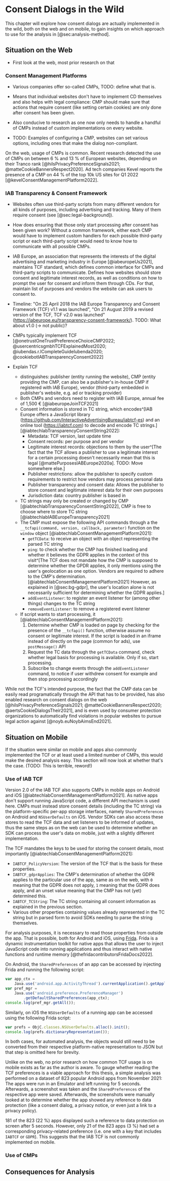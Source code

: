 # Consent Dialogs in the Wild

This chapter will explore how consent dialogs are actually implemented in the wild, both on the web and on mobile, to gain insights on which approach to use for the analysis in [@sec:analysis-method].

## Situation on the Web

* First look at the web, most prior research on that

### Consent Management Platforms

* Various companies offer so-called CMPs, TODO: define what that is.
* Means that individual websites don't have to implement CD themselves and also helps with legal compliance: CMP should make sure that actions that require consent (like setting certain cookies) are only done after consent has been given.
* Also conducive to research as one now only needs to handle a handful of CMPs instead of custom implementations on every website.

* TODO: Examples of configuring a CMP, websites can set various options, including ones that make the dialog non-compliant.

On the web, usage of CMPs is common. Recent research detected the use of CMPs on between 6&nbsp;% and 13&nbsp;% of European websites, depending on their Tranco rank [@hilsPrivacyPreferenceSignals2021; @matteCookieBannersRespect2020]. Ad tech companies Kevel reports the presence of a CMP on 44&nbsp;% of the top 10k US sites for Q1 2022 [@kevelConsentManagementPlatform2022].

### IAB Transparency & Consent Framework

* Websites often use third-party scripts from many different vendors for all kinds of purposes, including advertising and tracking. Many of them require consent (see [@sec:legal-background]).
* How does ensuring that those only start processing after consent has been given work? Without a common framework, either each CMP would have to implement custom handlers for each possible third-party script or each third-party script would need to know how to communicate with all possible CMPs.
* IAB Europe, an association that represents the interests of the digital advertising and marketing industry in Europe [@iabeuropeUs2021], maintains TCF standard, which defines common interface for CMPs and third-party scripts to communicate. Defines how websites should store consent and legitimate interest records, as well as conditions on how to prompt the user for consent and inform them through CDs. For that, maintain list of purposes and vendors the website can ask users to consent to.
* Timeline: "On 25 April 2018  the IAB Europe Transparency and Consent Framework (TCF) v1.1 was launched", "On 21 August 2019 a revised version of the TCF, TCF v2.0 was launched" (https://iabeurope.eu/transparency-consent-framework/). TODO: What about v1.0 (-> not public)?
* CMPs typically implement TCF [@onetrustOneTrustPreferenceChoiceCMP2022; @usercentricsgmbhTCFExplainedMost2020; @iubendas.r.lCompleteGuideIubenda2020; @cookiebotIABTransparencyConsent2022]

* Explain TCF
    * distinguishes: publisher (entity running the website), CMP (entity providing the CMP, can also be a publisher's in-house CMP if registered with IAB Europe), vendor (third-party embedded in publisher's website, e.g. ad or tracking provider)
    * Both CMPs and vendors need to register with IAB Europe, annual fee of 1,500 € [@iabeuropeJoinTCF2021]
    * Consent information is stored in TC string, which encodes^[IAB Europe offers a JavaScript library (<https://github.com/InteractiveAdvertisingBureau/iabtcf-es>) and an online tool (<https://iabtcf.com>) to decode and encode TC strings.] [@iabtechlabTransparencyConsentString2022]:
        * Metadata: TCF version, last update time
        * Consent records: per purpose and per vendor
        * Legitimate interest records: objections to them by the user^[The fact that the TCF allows a publisher to use a legitimate interest for a certain processing doesn't necessarily mean that this is legal [@mattePurposesIABEurope2020a]. TODO: Move somewhere else.]
        * Publisher restrictions: allow the publisher to specify custom requirements to restrict how vendors may process personal data
        * Publisher transparency and consent data: Allows the publisher to store consent and legitimate interest data for their own purposes
        * Jurisdiction data: country publisher is based in
    * TC strings may only be created or changed by CMP [@iabtechlabTransparencyConsentString2022], CMP is free to choose where to store TC string [@iabtechlabIABEuropeTransparency2021]
    * The CMP must expose the following API commands through a the `__tcfapi(command, version, callback, parameter)` function on the `window` object [@iabtechlabConsentManagementPlatform2021]:
        * `getTCData`: to receive an object with an object representing the parsed TC string
        * `ping`: to check whether the CMP has finished loading and whether it believes the GDPR applies in the context of this visit^[The TCF does not mandate how the CMP is supposed to determine whether the GPDR applies, it only mentions using the user's geolocation as one option. Vendors are required to adhere to the CMP's determination. [@iabtechlabConsentManagementPlatform2021] However, as explained in [@sec:bg-gdpr], the user's location alone is not necessarily sufficient for determining whether the GDPR applies.]
        * `addEventListener`: to register an event listener for (among other things) changes to the TC string
        * `removeEventListener`: to remove a registered event listener
    * If script wants to start processing, it [@iabtechlabConsentManagementPlatform2021]:
        1. Determine whether CMP is loaded on page by checking for the presence of the `__tcfapi()` function, otherwise assume no consent or legitimate interest. If the script is loaded in an iframe instead of directly on the page (common for ads), use `postMessage()` API
        2. Request the TC data through the `getTCData` command, check whether legal basis for processing is available. Only if so, start processing.
        3. Subscribe to change events through the `addEventListener` command, to notice if user withdrew consent for example and then stop processing accordingly

While not the TCF's intended purpose, the fact that the CMP data can be easily read programatically through the API that has to be provided, has also enabled research on consent dialogs on the web [@hilsPrivacyPreferenceSignals2021; @matteCookieBannersRespect2020; @aertsCookieDialogsTheir2021], and is even used by consumer protection organizations to automatically find violations in popular websites to pursue legal action against [@noyb.euNoybAimsEnd2021].

## Situation on Mobile

If the situation were similar on mobile and apps also commonly implemented the TCF or at least used a limited number of CMPs, this would make the desired analysis easy. This section will now look at whether that's the case. (TODO: This is terrible, reword!)

### Use of IAB TCF

Version 2.0 of the IAB TCF also supports CMPs in mobile apps on Android and iOS [@iabtechlabConsentManagementPlatform2021]. As native apps don't support running JavaScript code, a different API mechanism is used here. CMPs must instead store consent details (including the TC string) via the platform-specific per-app storage interfaces, namely `SharedPreferences` on Android and `NSUserDefaults` on iOS. Vendor SDKs can also access these stores to read the TCF data and set listeners to be informed of updates, thus the same steps as on the web can be used to determine whether an SDK can process the user's data on mobile, just with a slightly different implementation.

The TCF mandates the keys to be used for storing the consent details, most importantly [@iabtechlabConsentManagementPlatform2021]:

* `IABTCF_PolicyVersion`: The version of the TCF that is the basis for these properties.
* `IABTCF_gdprApplies`: The CMP's determination of whether the GDPR applies to the particular use of the app, same as on the web, with `0` meaning that the GDPR does not apply, `1` meaning that the GDPR does apply, and an unset value meaning that the CMP has not (yet) determined this.
* `IABTCF_TCString`: The TC string containing all consent information as explained in the previous section.
* Various other properties containing values already represented in the TC string but in parsed form to avoid SDKs needing to parse the string themselves.

For analysis purposes, it is necessary to read those properties from outside the app. That is possible, both for Android and iOS, using [Frida](https://frida.re/). Frida is a dynamic instrumentation toolkit for native apps that allows the user to inject JavaScript code into running applications and thus interact with native functions and runtime memory [@thefridacontributorsFridaDocs2022].

On Android, the `SharedPreferences` of an app can be accessed by injecting Frida and running the following script:

```js
var app_ctx =
    Java.use('android.app.ActivityThread').currentApplication().getApplicationContext();
var pref_mgr =
    Java.use('android.preference.PreferenceManager')
        .getDefaultSharedPreferences(app_ctx);
console.log(pref_mgr.getAll());
```

Similarly, on iOS the `NSUserDefaults` of a running app can be accessed using the following Frida script:

```js
var prefs = ObjC.classes.NSUserDefaults.alloc().init();
console.log(prefs.dictionaryRepresentation());
```

In both cases, for automated analysis, the objects would still need to be converted from their respective platform-native representation to JSON but that step is omitted here for brevity.

Unlike on the web, no prior research on how common TCF usage is on mobile exists as far as the author is aware. To gauge whether reading the TCF preferences is a viable approach for this thesis, a simple analysis was performed on a dataset of 823 popular Android apps from November 2021: The apps were run in an Emulator and left running for 5 seconds. Afterwards, a screenshot was taken and the `SharedPreferences` of the respective app were saved. Afterwards, the screenshots were manually looked at to determine whether the app showed any reference to data protection (like a consent dialog, a privacy notice, or even just a link to a privacy policy).

181 of the 823 (22&nbsp;%) apps displayed such a reference to data protection on screen after 5 seconds. However, only 21 of the 823 apps (3&nbsp;%) had set a corresponding privacy-related preference (i.e. one with a key that includes `IABTCF` or `GDPR`). This suggests that the IAB TCF is not commonly implemented on mobile.

### Use of CMPs

## Consequences for Analysis

<!--
* Situation on mobile
    * CMPs also rarely used
        * Exodus does `dexdump my.apk | grep "Class descriptor" | sort | uniq` to statically list class (and thus libraries) in an APK ([1](https://exodus-privacy.eu.org/en/post/exodus_static_analysis/)).
            * Can find things like `com/iabtcf` or `io/didomi`.
            * Of 3270 apps, 38 use `com.iabtcf`, 221 use class matching `/appconsent|BEDROCK|CommandersAct|consentdesk|consentmanager|didomi|Easybrain|FundingChoices|iubenda|madvertise|next14|ogury|onetrust|sibboventures|sourcepoint|uniconsent|TXGroup|usercentrics/i`.
            * Seems to only be detectable in rather small subset of apps => motivation for dynamic analysis.
        * No prior art on iOS (that I found, anyway…) but can use `otool -L <binary_file_in_ipa>` to list shared libraries and `nm <binary_file_in_ipa>` or `symbols -w -noSources <binary_file_in_ipa>` to list symbol table (see https://stackoverflow.com/a/39668318, https://stackoverflow.com/a/32053076).
            * Neither of those works on Linux. [jtool2](http://newosxbook.com/tools/jtool.html) is an alternative that sometimes crashes, though.
            * For our purposes, this can easily be replicated on Linux: The only `otool` lines we are interested in, are the ones starting with `@rpath` (like `@rpath/AdjustSdk.framework/AdjustSdk`), the other ones (like `/usr/lib/swift/libswiftos.dylib`) are system libs.
            * The former seem to be a subset of the directories in `Payload/<app_name>.app/Frameworks` in the IPA.
            * Results (for old dataset from proj-ios): `with iabtcf: 0, with any cerifified CMP: 28, total: 1001`
* Consequences for analysis


TODO:

* Explain OpenRTB?
* DPA decision
* Introduce taxonomy
    * dialog
    * notice
    * link
-->
